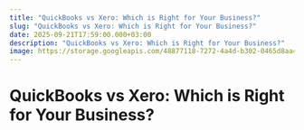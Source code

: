 ```yaml
---
title: "QuickBooks vs Xero: Which is Right for Your Business?"
slug: "QuickBooks vs Xero: Which is Right for Your Business?"
date: 2025-09-21T17:59:00.000+03:00
description: "QuickBooks vs Xero: Which is Right for Your Business?"
image: https://storage.googleapis.com/48877118-7272-4a4d-b302-0465d8aa4548/2f961d89-d472-435e-811d-53482a08bcd3/dacbf22f-40e9-405e-9f02-6470f77197d9.jpg
---
```




# QuickBooks vs Xero: Which is Right for Your Business?

